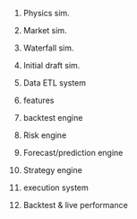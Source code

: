 1. Physics sim.
2. Market sim.
3. Waterfall sim.
4. Initial draft sim.


1. Data ETL system
2. features
3. backtest engine
4. Risk engine
5. Forecast/prediction engine
6. Strategy engine
7. execution system
8. Backtest & live performance
